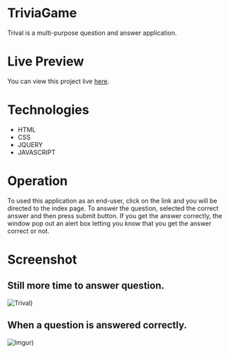# TriviaGame

Trival is a multi-purpose question and answer application. 

# Live Preview 
You can view this project live [here](https://aayodipe.github.io/TriviaGame/).

# Technologies
* HTML
* CSS
* JQUERY
* JAVASCRIPT

# Operation
To used this application as an end-user, click on the link  and you will be directed to the index page. To answer the question, selected the correct answer and then press submit button. If you get the answer correctly, the window pop out an alert box letting you know that you get the answer correct or not. 

# Screenshot

## Still more time to answer question.
![Trival](https://i.imgur.com/GlnZe5h.png))

## When a question is answered correctly.

![Imgur](https://i.imgur.com/PdIDY45.png))
